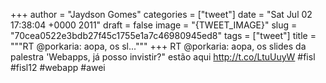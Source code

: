 
+++
author = "Jaydson Gomes"
categories = ["tweet"]
date = "Sat Jul 02 17:38:04 +0000 2011"
draft = false
image = "{TWEET_IMAGE}"
slug = "70cea0522e3bdb27f45c1755e1a7c46980945ed8"
tags = ["tweet"]
title = """RT @porkaria: aopa, os sl..."""
+++
RT @porkaria: aopa, os slides da palestra 'Webapps, já posso invistir?" estão aqui http://t.co/LtuUuyW #fisl #fisl12 #webapp #awei
